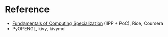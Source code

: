 # Reference

- [Fundamentals of Computing Specialization](https://www.coursera.org/specializations/computer-fundamentals) (IIPP + PoC), Rice, Coursera
- PyOPENGL, kivy, kivymd




